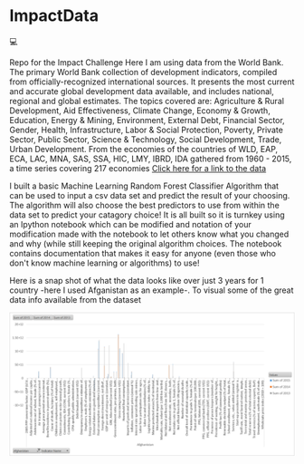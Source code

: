 
# ImpactData

:computer:

Repo for the Impact Challenge
Here I am using data from the World Bank. The primary World Bank collection of development indicators, compiled from officially-recognized international sources. It presents the most current and accurate global development data available, and includes national, regional and global estimates. The topics covered are: Agriculture & Rural Development, Aid Effectiveness, Climate Change, Economy & Growth, Education, Energy & Mining, Environment, External Debt, Financial Sector, Gender, Health, Infrastructure, Labor & Social Protection, Poverty, Private Sector, Public Sector, Science & Technology, Social Development, Trade, Urban Development. From the economies of the countries of WLD, EAP, ECA, LAC, MNA, SAS, SSA, HIC, LMY, IBRD, IDA gathered from 1960 - 2015, a time series covering 217 economies
[Click here for a link to the data](http://data.worldbank.org/data-catalog/world-development-indicators)

I built a basic Machine Learning Random Forest Classifier Algorithm that can be used to input a csv data set and predict the result of your choosing. The algorithm will also choose the best predictors to use from within the data set to predict your catagory choice! It is all built so it is turnkey using an Ipython notebook which can be modified and notation of your modification made with the notebook to let others know what you changed and why (while still keeping the original algorithm choices. The notebook contains documentation that makes it easy for anyone (even those who don't know machine learning or algorithms) to use!

Here is a snap shot of what the data looks like over just 3 years for 1 country -here I used Afganistan as an example-. To visual some of the great data info available from the dataset 

![](https://github.com/acourtney2015/ImpactData/blob/master/country%20example%20data%20colums.png)



